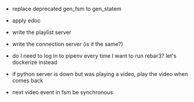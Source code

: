- replace deprecated gen_fsm to gen_statem
- apply edoc

- write the playlist server
- write the connection server (is it the same?)

- do I need to log in to pipenv every time I want to run rebar3? let's dockerize instead

- if python server is down but was playing a video, play the video when comes back
- next video event in fsm be synchronous